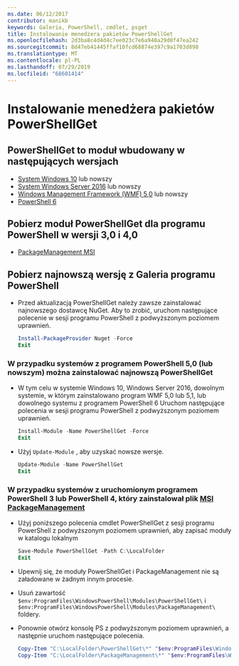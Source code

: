 ```yaml
---
ms.date: 06/12/2017
contributor: manikb
keywords: Galeria, PowerShell, cmdlet, psget
title: Instalowanie menedżera pakietów PowerShellGet
ms.openlocfilehash: 2d3ba8c4d4d4c7ee023c7e6a948a29d8f47ea242
ms.sourcegitcommit: 8d47eb41445ffaf10fcd68874e397c9a1703d898
ms.translationtype: MT
ms.contentlocale: pl-PL
ms.lasthandoff: 07/29/2019
ms.locfileid: "68601414"
---
```

# <a name="installing-powershellget"></a>Instalowanie menedżera pakietów PowerShellGet

## <a name="powershellget-is-an-in-box-module-in-the-following-releases"></a>PowerShellGet to moduł wbudowany w następujących wersjach

- [System Windows 10](https://www.microsoft.com/windows) lub nowszy
- [System Windows Server 2016](/windows-server/windows-server) lub nowszy
- [Windows Management Framework (WMF) 5,0](https://www.microsoft.com/download/details.aspx?id=50395) lub nowszy
- [PowerShell 6](https://github.com/PowerShell/PowerShell/releases)

## <a name="get-powershellget-module-for-powershell-versions-30-and-40"></a>Pobierz moduł PowerShellGet dla programu PowerShell w wersji 3,0 i 4,0

- [PackageManagement MSI](https://www.microsoft.com/download/details.aspx?id=51451)

## <a name="get-the-latest-version-from-powershell-gallery"></a>Pobierz najnowszą wersję z Galeria programu PowerShell

- Przed aktualizacją PowerShellGet należy zawsze zainstalować najnowszego dostawcę NuGet. Aby to zrobić, uruchom następujące polecenie w sesji programu PowerShell z podwyższonym poziomem uprawnień.

  ```powershell
  Install-PackageProvider Nuget -Force
  Exit
  ```

### <a name="for-systems-with-powershell-50-or-newer-you-can-install-the-latest-powershellget"></a>W przypadku systemów z programem PowerShell 5,0 (lub nowszym) można zainstalować najnowszą PowerShellGet

- W tym celu w systemie Windows 10, Windows Server 2016, dowolnym systemie, w którym zainstalowano program WMF 5,0 lub 5,1, lub dowolnego systemu z programem PowerShell 6 Uruchom następujące polecenia w sesji programu PowerShell z podwyższonym poziomem uprawnień.

  ```powershell
  Install-Module -Name PowerShellGet -Force
  Exit
  ```

- Użyj `Update-Module` , aby uzyskać nowsze wersje.

  ```powershell
  Update-Module -Name PowerShellGet
  Exit
  ```

### <a name="for-systems-running-powershell-3-or-powershell-4-that-have-installed-the-packagemanagement-msihttpswwwmicrosoftcomdownloaddetailsaspxid51451"></a>W przypadku systemów z uruchomionym programem PowerShell 3 lub PowerShell 4, który zainstalował plik [MSI PackageManagement](https://www.microsoft.com/download/details.aspx?id=51451)

- Użyj poniższego polecenia cmdlet PowerShellGet z sesji programu PowerShell z podwyższonym poziomem uprawnień, aby zapisać moduły w katalogu lokalnym

  ```powershell
  Save-Module PowerShellGet -Path C:\LocalFolder
  Exit
  ```

- Upewnij się, że moduły PowerShellGet i PackageManagement nie są załadowane w żadnym innym procesie.
- Usuń zawartość `$env:ProgramFiles\WindowsPowerShell\Modules\PowerShellGet\` i `$env:ProgramFiles\WindowsPowerShell\Modules\PackageManagement\` foldery.
- Ponownie otwórz konsolę PS z podwyższonym poziomem uprawnień, a następnie uruchom następujące polecenia.

  ```powershell
  Copy-Item "C:\LocalFolder\PowerShellGet\*" "$env:ProgramFiles\WindowsPowerShell\Modules\PowerShellGet\" -Recurse -Force
  Copy-Item "C:\LocalFolder\PackageManagement\*" "$env:ProgramFiles\WindowsPowerShell\Modules\PackageManagement\" -Recurse -Force
  ```
